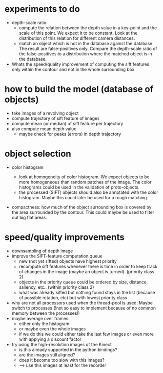 
experiments to do
=================

* depth-scale ratio
    * compute the relation between the depth value in a key-point and the scale of this point. We expect it to be constant. Look at the distribution of this relation for different camera distances.
    * match an object which is not in the database against the database. The result are false-positives only. Compare the depth-scale ratio of the false-positives to a distribution where the matched object is in the database.
* Whats the speed/quality improvement of computing the sift features only within the contour and not in the whole surrounding box.


how to build the model (database of objects)
============================================

* take images of a revolving object
* compute trajectory of sift feature of images
* compute mean (or median) of sift feature per trajectory 
* also compute mean depth value
    * maybe check for peaks (errors) in depth trajectory


object selection
================

* color histogram
    * look at homogeneity of color histogram. We expect objects to be more homogeneous than random patches of the image. The color histograms could be used in the validation of proto-objects.
    * the processed (SIFT) objects should also be annotated with the color histogram. Maybe this could later be used for a rough matching.

* compactness: how much of the object surrounding box is covered by the area surrounded by the contour. This could maybe be used to filter out big flat areas.


speed/quality improvements
==========================

* downsampling of depth image
* improve the SIFT-feature computation queue
    * new (not yet sifted) objects have highest priority
    * recompute sift features whenever there is time in order to keep track of changes in the image (maybe an object is turned). (priority class 2)
    * objects in the priority queue could be ordered by size, distance, saliency, etc.. (within priority class 2)
    * what was already sifted but nothing found stays in the list (because of possible rotation, etc) but with lowest priority class
* why are not all processors used when the thread-pool is used. Maybe switch to processes (!not so easy to implement because of no common memory between the processes!)
* maybe average over frames
    * either only the histogram
    * or maybe even the whole images
    * if we do this we could either take the last few images or even more with applying a discount factor
* try using the high-resolution images of the Kinect
    * is this already supported in the python bindings?
    * are the images still aligned?
    * does it become too slow with this images?
    * ==> use this images at least for the recorder

	
